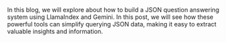 In this blog, we will explore about how to build a JSON question answering system using LlamaIndex and Gemini. In this post, we will see how these powerful tools can simplify querying JSON data, making it easy to extract valuable insights and information.

